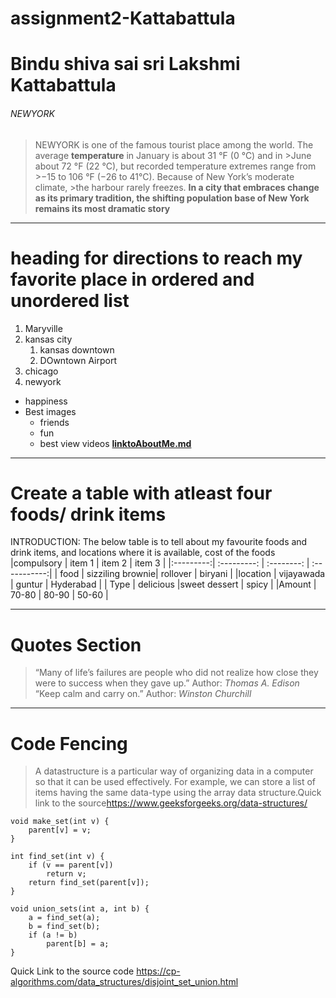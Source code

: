 # assignment2-Kattabattula
# Bindu shiva sai sri Lakshmi Kattabattula
###### NEWYORK

>NEWYORK is one of the famous tourist place among the world.
> The average **temperature** in January is about 31 °F (0 °C) and in >June about 72 °F (22 °C), but recorded temperature extremes range from >−15 to 106 °F (−26 to 41°C). Because of New York’s moderate climate, >the harbour rarely freezes.
>**In a city that embraces change as its primary tradition, the shifting population base of New York remains its most dramatic story**
***
# heading for directions to reach my favorite place in ordered and unordered list
1. Maryville
2. kansas city
   1. kansas downtown
   2. DOwntown Airport
  3. chicago
3. newyork
* happiness
* Best images
   * friends
   * fun
   * best view videos
**[linktoAboutMe.md](AboutMe.md)**
***
# Create a table with atleast four foods/ drink items

INTRODUCTION:
The below table is to tell about my favourite foods and drink items, and locations where it is available, cost of the foods
|compulsory | item 1           | item 2        | item 3       |
|:---------:| :---------:      | :--------:    | :-----------:|
| food      | sizziling brownie| rollover      | biryani      |
|location   | vijayawada       | guntur        | Hyderabad    |
| Type      | delicious        |sweet dessert  | spicy        |
|Amount     | 70-80            | 80-90         | 50-60        |
***
# Quotes Section
>“Many of life’s failures are people who did not realize how close they were to success when they gave up.”
>Author: *Thomas A. Edison* <br>
>“Keep calm and carry on.” 
>Author: *Winston Churchill*
***
# Code Fencing
>A datastructure is a particular way of organizing data in a computer so that it can be used effectively.
For example, we can store a list of items having the same data-type using the array data structure.Quick link to the source<https://www.geeksforgeeks.org/data-structures/>
```
void make_set(int v) {
    parent[v] = v;
}

int find_set(int v) {
    if (v == parent[v])
        return v;
    return find_set(parent[v]);
}

void union_sets(int a, int b) {
    a = find_set(a);
    b = find_set(b);
    if (a != b)
        parent[b] = a;
}
```
Quick Link to the source code <https://cp-algorithms.com/data_structures/disjoint_set_union.html>


